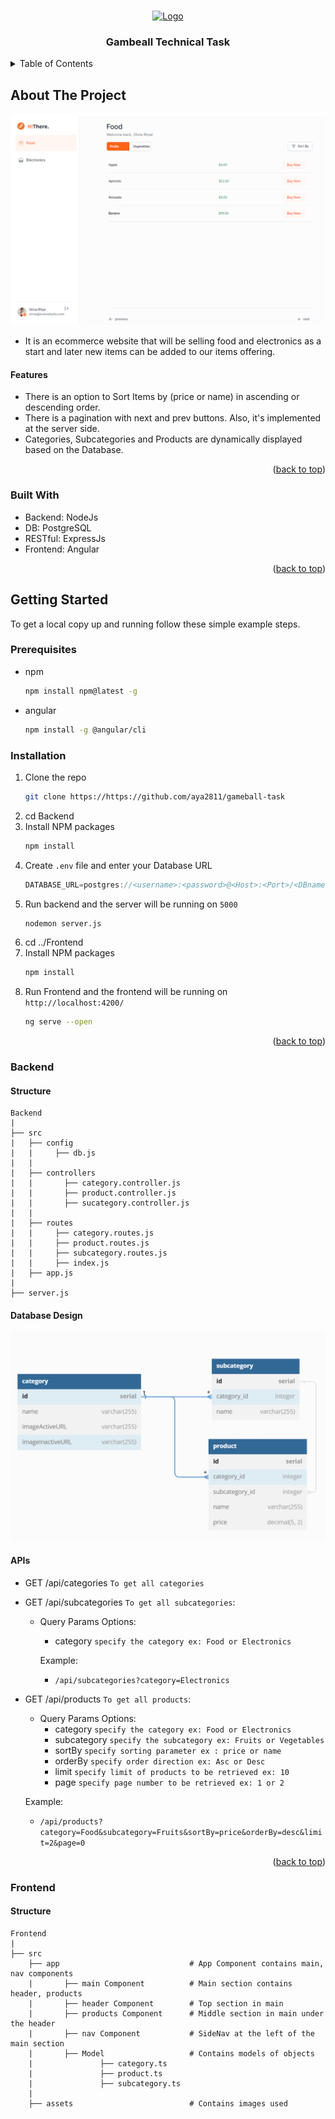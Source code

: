 <a name="readme-top"></a>

<br />
<div align="center">
  <a href="https://https://github.com/aya2811/gameball-task">
    <img src="https://blog.gameball.co/wp-content/uploads/2020/05/Gameball-logo-and-text.png" alt="Logo" width="1000" height="300">
  </a>

<h3 align="center">Gambeall Technical Task</h3>

 
</div>



<!-- TABLE OF CONTENTS -->
<details>
  <summary>Table of Contents</summary>
  <ol>
    <li>
      <a href="#getting-started">Getting Started</a>
      <ul>
        <li><a href="#prerequisites">Prerequisites</a></li>
        <li><a href="#installation">Installation</a></li>
        <li><a href="#Backend">Backend</a></li>
        <li><a href="#Frontend">Frontend</a></li>
      </ul>
    </li>
  </ol>
</details>



## About The Project

<img src="/images/screenshot.PNG">

* It is an ecommerce website that will be selling food and electronics as a start and later new items can be added to our items offering. 

#### Features

* There is an option to Sort Items by (price or name) in ascending or descending order.
* There is a pagination with next and prev buttons. Also, it's implemented at the server side.
* Categories, Subcategories and Products are dynamically displayed based on the Database. 


<p align="right">(<a href="#readme-top">back to top</a>)</p>



### Built With

* Backend: NodeJs
* DB: PostgreSQL
* RESTful: ExpressJs
* Frontend: Angular



<p align="right">(<a href="#readme-top">back to top</a>)</p>



## Getting Started

To get a local copy up and running follow these simple example steps.

### Prerequisites

* npm
  ```sh
  npm install npm@latest -g
  ```
* angular
  ```sh
  npm install -g @angular/cli
  ```

### Installation

1. Clone the repo
   ```sh
   git clone https://https://github.com/aya2811/gameball-task
   ```
2. cd Backend
2. Install NPM packages
   ```sh
   npm install
   ```
4. Create `.env` file and enter your Database URL
   ```js
   DATABASE_URL=postgres://<username>:<password>@<Host>:<Port>/<DBname>
   ```
5. Run backend and the server will be running on `5000`
   ```sh
   nodemon server.js
   ```
6. cd ../Frontend 
7. Install NPM packages
   ```sh
   npm install
   ```
8. Run Frontend and the frontend will be running on `http://localhost:4200/`
   ```sh
   ng serve --open
   ```
<p align="right">(<a href="#readme-top">back to top</a>)</p>

### Backend

#### Structure

```
Backend
|
├── src 
|   ├── config 
|   |     ├── db.js
|   |
|   ├── controllers       
|   |       ├── category.controller.js
|   |       ├── product.controller.js
|   |       ├── sucategory.controller.js
|   |
|   ├── routes
|   |     ├── category.routes.js
|   |     ├── product.routes.js
|   |     ├── subcategory.routes.js
|   |     ├── index.js
|   ├── app.js
|       
├── server.js
```

#### Database Design

<img src="/images/DB_Schema.PNG">


#### APIs

* GET /api/categories `To get all categories`

* GET /api/subcategories `To get all subcategories`:
    * Query Params Options:
        * category      `specify the category ex: Food or Electronics`

        Example:
        * `/api/subcategories?category=Electronics`

* GET /api/products `To get all products`: 
    * Query Params Options:
      * category      `specify the category ex: Food or Electronics`
      * subcategory   `specify the subcategory ex: Fruits or Vegetables`
      * sortBy        `specify sorting parameter ex : price or name`
      * orderBy       `specify order direction ex: Asc or Desc`
      * limit         `specify limit of products to be retrieved ex: 10 `
      * page          `specify page number to be retrieved ex: 1 or 2` 

    Example:
    * `/api/products?category=Food&subcategory=Fruits&sortBy=price&orderBy=desc&limit=2&page=0`
  

<p align="right">(<a href="#readme-top">back to top</a>)</p>

### Frontend


#### Structure
```
Frontend
|
├── src 
    ├── app                             # App Component contains main, nav components
    |       ├── main Component          # Main section contains header, products
    |       ├── header Component        # Top section in main
    |       ├── products Component      # Middle section in main under the header
    |       ├── nav Component           # SideNav at the left of the main section
    |       ├── Model                   # Contains models of objects
    |               ├── category.ts
    |               ├── product.ts
    |               ├── subcategory.ts
    |        
    ├── assets                          # Contains images used
```




[product-screenshot]: /images/screenshot.png
[DB_schema]: /images/DB_Schema.png

